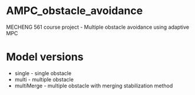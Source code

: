 # AMPC_obstacle_avoidance
MECHENG 561 course project - Multiple obstacle avoidance using adaptive MPC

# Model versions
* single - single obstacle
* multi - multiple obstacle
* multiMerge - multiple obstacle with merging stabilization method
